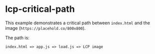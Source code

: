 # lcp-critical-path

This example demonstrates a critical path between `index.html` and the image (`https://placehold.co/800x800`).

The path is:

```
index.html => app.js => load.js => LCP image
```
